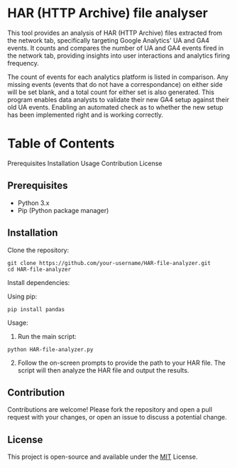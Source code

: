 # HAR (HTTP Archive) file analyser

This tool provides an analysis of HAR (HTTP Archive) files extracted from the network tab, specifically targeting Google Analytics' UA and GA4 events. It counts and compares the number of UA and GA4 events fired in the network tab, providing insights into user interactions and analytics firing frequency.

The count of events for each analytics platform is listed in comparison.
Any missing events (events that do not have a correspondance) on either side will be set blank, and a total count for either set is also generated.
This program enables data analysts to validate their new GA4 setup against their old UA events. Enabling an automated check as to whether the new setup has been implemented right and is working correctly.

# Table of Contents
Prerequisites
Installation
Usage
Contribution
License

## Prerequisites
- Python 3.x
- Pip (Python package manager)

## Installation
Clone the repository:

```
git clone https://github.com/your-username/HAR-file-analyzer.git
cd HAR-file-analyzer
```

Install dependencies:

Using pip:
```
pip install pandas
```
Usage:
1.  Run the main script:

```
python HAR-file-analyzer.py
```

2.  Follow the on-screen prompts to provide the path to your HAR file. The script will then analyze the HAR file and output the results.

## Contribution
Contributions are welcome! Please fork the repository and open a pull request with your changes, or open an issue to discuss a potential change.

## License
This project is open-source and available under the [MIT](https://opensource.org/license/mit/) License.
